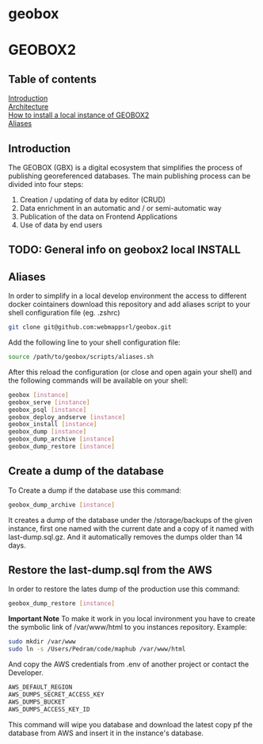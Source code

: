 # geobox

# GEOBOX2

## Table of contents
[Introduction](#introduction)  
[Architecture](https://github.com/webmappsrl/geobox/blob/main/documentation/ARCHITECTURE.md)  
[How to install a local instance of GEOBOX2](https://github.com/webmappsrl/geobox/blob/main/documentation/INSTALL.md)  
[Aliases](#aliases)  


## Introduction
The GEOBOX (GBX) is a digital ecosystem that simplifies the process of publishing georeferenced databases. The main publishing process can be divided into four steps:

1. Creation / updating of data by editor (CRUD)
2. Data enrichment in an automatic and / or semi-automatic way
3. Publication of the data on Frontend Applications
4. Use of data by end users


## TODO: General info on geobox2 local INSTALL

## Aliases
In order to simplify in a local develop environment the access to different docker cointainers download this repository and add aliases script to your shell configuration file (eg. .zshrc)

```sh
git clone git@github.com:webmappsrl/geobox.git
```

Add the following line to your shell configuration file:

```sh
source /path/to/geobox/scripts/aliases.sh
```

After this reload the configuration (or close and open again your shell) and the following commands will be available on your shell:

```sh
geobox [instance]
geobox_serve [instance]
geobox_psql [instance]
geobox_deploy_andserve [instance]
geobox_install [instance]
geobox_dump [instance]
geobox_dump_archive [instance]
geobox_dump_restore [instance]
```

## Create a dump of the database
To Create a dump if the database use this command:
```sh
geobox_dump_archive [instance]
```
It creates a dump of the database under the /storage/backups of the given instance, first one named with the current date and a copy of it named with last-dump.sql.gz.
And it automatically removes the dumps older than 14 days.

## Restore the last-dump.sql from the AWS
In order to restore the lates dump of the production use this command:
```sh
geobox_dump_restore [instance]
```
**Important Note**
To make it work in you local invironment you have to create the symbolic link of /var/www/html to you instances repository. Example:
```sh
sudo mkdir /var/www
sudo ln -s /Users/Pedram/code/maphub /var/www/html
```
And copy the AWS credentials from .env of another project or contact the Developer.
```sh
AWS_DEFAULT_REGION
AWS_DUMPS_SECRET_ACCESS_KEY
AWS_DUMPS_BUCKET
AWS_DUMPS_ACCESS_KEY_ID
```

This command will wipe you database and download the latest copy pf the database from AWS and insert it in the instance's database.
